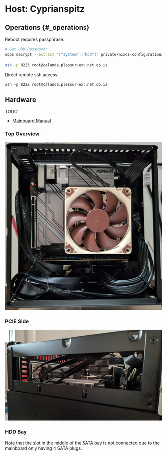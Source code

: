 # Host: Cyprianspitz

## Operations {#_operations}

Reboot requires passphrase.

``` bash
# Get HDD Password:
sops decrypt --extract '["system"]["hdd"]' private/nixos-configurations/cyprianspitz/secrets.sops.yaml

ssh -p 8223 root@calanda.plessur-ext.net.qo.is
```


Direct remote ssh access:

```
ssh -p 8222 root@calanda.plessur-ext.net.qo.is
```

## Hardware

TODO

- [Mainboard Manual](docs/z790m-itx-wifi.pdf)



### Top Overview

![](docs/top-view.jpg)

### PCIE Side

![](docs/pcie-side.jpg)

### HDD Bay

Note that the slot in the middle of the SATA bay is not connected due to the mainboard only having 4 SATA plugs.
